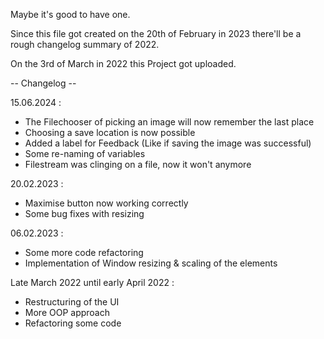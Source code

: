 Maybe it's good to have one.

Since this file got created on the 20th of February in 2023
there'll be a rough changelog summary of 2022.

On the 3rd of March in 2022 this Project got uploaded.

-- Changelog --

15.06.2024 :
- The Filechooser of picking an image will now remember the last place
- Choosing a save location is now possible
- Added a label for Feedback (Like if saving the image was successful)
- Some re-naming of variables
- Filestream was clinging on a file, now it won't anymore

20.02.2023 :
- Maximise button now working correctly
- Some bug fixes with resizing 

06.02.2023 :
- Some more code refactoring
- Implementation of Window resizing & scaling of the elements

Late March 2022 until early April 2022 :
- Restructuring of the UI
- More OOP approach
- Refactoring some code

